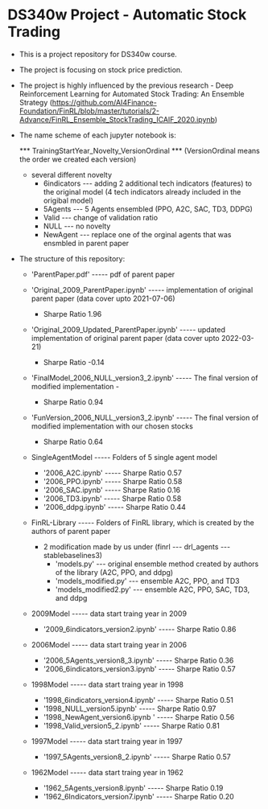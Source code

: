 # DS340w Project - Automatic Stock Trading

- This is a project repository for DS340w course. 
- The project is focusing on stock price prediction. 

- The project is highly influenced by the previous research - Deep Reinforcement Learning for Automated Stock Trading: An Ensemble Strategy (https://github.com/AI4Finance-Foundation/FinRL/blob/master/tutorials/2-Advance/FinRL_Ensemble_StockTrading_ICAIF_2020.ipynb)

- The name scheme of each jupyter notebook is: 

  *** TrainingStartYear_Novelty_VersionOrdinal ***  (VersionOrdinal means the order we created each version)
  - several different novelty
    - 6indicators --- adding 2 additional tech indicators (features) to the original model (4 tech indicators already included in the origibal model)
    - 5Agents --- 5 Agents ensembled (PPO, A2C, SAC, TD3, DDPG)
    - Valid --- change of validation ratio
    - NULL --- no novelty
    - NewAgent --- replace one of the orginal agents that was ensmbled in parent paper

- The structure of this repository:
  - 'ParentPaper.pdf' ----- pdf of parent paper
  - 'Original_2009_ParentPaper.ipynb' ----- implementation of original parent paper (data cover upto 2021-07-06)
    - Sharpe Ratio 1.96 
  - 'Original_2009_Updated_ParentPaper.ipynb' ----- updated implementation of original parent paper (data cover upto 2022-03-21)
    - Sharpe Ratio -0.14 
  - 'FinalModel_2006_NULL_version3_2.ipynb' ----- The final version of modified implementation -
    - Sharpe Ratio 0.94
  - 'FunVersion_2006_NULL_version3_2.ipynb' ----- The final version of modified implementation with our chosen stocks
    - Sharpe Ratio 0.64

  - SingleAgentModel ----- Folders of 5 single agent model
    - '2006_A2C.ipynb' ----- Sharpe Ratio 0.57
    - '2006_PPO.ipynb' ----- Sharpe Ratio 0.58
    - '2006_SAC.ipynb' ----- Sharpe Ratio 0.16
    - '2006_TD3.ipynb' ----- Sharpe Ratio 0.58
    - '2006_ddpg.ipynb' ----- Sharpe Ratio 0.44

  - FinRL-Library ----- Folders of FinRL library, which is created by the authors of parent paper
    - 2 modification made by us under (finrl --- drl_agents --- stablebaselines3)
      - 'models.py' --- original ensemble method created by authors of the library (A2C, PPO, and ddpg)
      - 'models_modified.py' --- ensemble A2C, PPO, and TD3
      - 'models_modified2.py' --- ensemble A2C, PPO, SAC, TD3, and ddpg

  - 2009Model ----- data start traing year in 2009
    - '2009_6indicators_version2.ipynb' ----- Sharpe Ratio 0.86

  - 2006Model ----- data start traing year in 2006
    - '2006_5Agents_version8_3.ipynb' ----- Sharpe Ratio 0.36
    - '2006_6indicators_version3.ipynb' ----- Sharpe Ratio 0.57

  - 1998Model ----- data start traing year in 1998
    - '1998_6indicators_version4.ipynb' ----- Sharpe Ratio 0.51
    - '1998_NULL_version5.ipynb' ----- Sharpe Ratio 0.97
    - '1998_NewAgent_version6.ipynb ' ----- Sharpe Ratio 0.56
    - '1998_Valid_version5_2.ipynb' ----- Sharpe Ratio 0.81

  - 1997Model ----- data start traing year in 1997
    - '1997_5Agents_version8_2.ipynb' ----- Sharpe Ratio 0.57

  - 1962Model ----- data start traing year in 1962
    - '1962_5Agents_version8.ipynb' ----- Sharpe Ratio 0.19
    - '1962_6Indicators_version7.ipynb' ----- Sharpe Ratio 0.20
